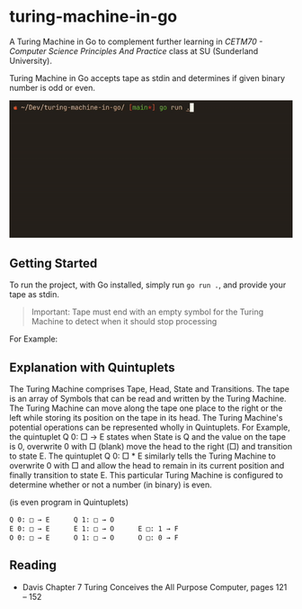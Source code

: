 # turing-machine-in-go

A Turing Machine in Go to complement further learning in *CETM70 - Computer Science Principles And Practice* class at SU (Sunderland University).

Turing Machine in Go accepts tape as stdin and determines if given binary number is odd or even.

![](demo.gif)

## Getting Started

To run the project, with Go installed, simply run `go run .`, and provide your tape as stdin.

> Important: Tape must end with an empty symbol for the Turing Machine to detect when it should stop processing

For Example: 

## Explanation with Quintuplets

The Turing Machine comprises Tape, Head, State and Transitions. The tape is an array of Symbols that can be read and written by the Turing Machine. The Turing Machine can move along the tape one place to the right or the left while storing its position on the tape in its head. The Turing Machine's potential operations can be represented wholly in Quintuplets. For Example, the quintuplet Q 0: □ → E states when State is Q and the value on the tape is 0, overwrite 0 with □ (blank) move the head to the right (□) and transition to state E. The quintuplet Q 0: □ * E similarly tells the Turing Machine to overwrite 0 with □ and allow the head to remain in its current position and finally transition to state E. This particular Turing Machine is configured to determine whether or not a number (in binary) is even.

(is even program in Quintuplets)
```
Q 0: □ → E      Q 1: □ → O  
E 0: □ → E      E 1: □ → O      E □: 1 → F  
O 0: □ → E      O 1: □ → O      O □: 0 → F 
```

## Reading

- Davis Chapter 7 Turing Conceives the All Purpose Computer, pages 121 – 152


